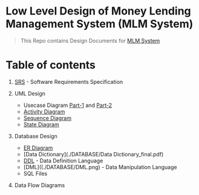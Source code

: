 # Low Level Design of Money Lending Management System (MLM System)

> This Repo contains Design Documents for [MLM System](https://github.com/parth-np/MLMSystem)

Table of contents
=================
<!--ts-->
1.  [SRS](./SRS_MLMS.pdf) - Software Requirements Specification
2.  UML Design
    - Usecase Diagram [Part-1](./UML_Design/USE_CASE_part1.pdf) and [Part-2](./UML_Design/USE_CASE_part2.pdf)
    - [Activity Diagram](./UML_Design/Activity_DIAG/)
    - [Sequence Diagram](./UML_Design/STATE_DIAG/)
    - [State Diagram](./UML_Design/STATE_DIAG/)

3.  Database Design
    - [ER Diagram](./DATABASE/ER_OLD.png)
    - [Data Dictionary](./DATABASE/Data Dictionary_final.pdf)
    - [DDL](./DATABASE/DDL.png) - Data Definition Language
    - [DML]((./DATABASE/DML.png) - Data Manipulation Language
    - SQL Files
4.  Data Flow Diagrams
<!--te-->

